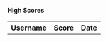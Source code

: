 <style>
  #title_{
    font-size: 150%;
  }
</style>
<h><strong>High Scores</strong></h>
<table id="recentGames" style="width: 100%;">
  <tr>
    <th>Username</th>
    <th>Score</th>
    <th>Date</th>
  </tr>
  <tbody id="scoresList">
  </tbody>
</table>